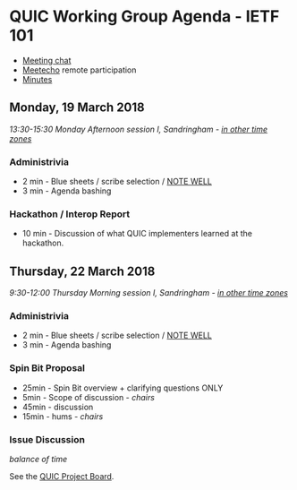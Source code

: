 # QUIC Working Group Agenda - IETF 101

* [Meeting chat](xmpp:quic@jabber.ietf.org?join)
* [Meetecho](http://www.meetecho.com/ietf101/quic) remote participation
* [Minutes](http://etherpad.tools.ietf.org:9000/p/notes-ietf-101-quic)



## Monday, 19 March 2018

*13:30-15:30	Monday Afternoon session I, Sandringham - [in other time zones](https://www.timeanddate.com/worldclock/fixedtime.html?msg=QUIC+WG+Meeting&iso=20180319T1330&p1=136&ah=2)*

### Administrivia

* 2 min - Blue sheets / scribe selection / [NOTE WELL](https://www.ietf.org/about/note-well.html)
* 3 min - Agenda bashing

### Hackathon / Interop Report

* 10 min - Discussion of what QUIC implementers learned at the hackathon.



## Thursday, 22 March 2018

*9:30-12:00	Thursday Morning session I, Sandringham - [in other time zones](https://www.timeanddate.com/worldclock/fixedtime.html?msg=QUIC+WG+Meeting&iso=20180322T0930&p1=136&ah=2&am=30)*

### Administrivia

* 2 min - Blue sheets / scribe selection / [NOTE WELL](https://www.ietf.org/about/note-well.html)
* 3 min - Agenda bashing

### Spin Bit Proposal

* 25min - Spin Bit overview + clarifying questions ONLY
*  5min - Scope of discussion - *chairs*
* 45min - discussion
* 15min - hums - *chairs*

### Issue Discussion

*balance of time*

See the [QUIC Project Board](https://github.com/quicwg/base-drafts/projects/2).

